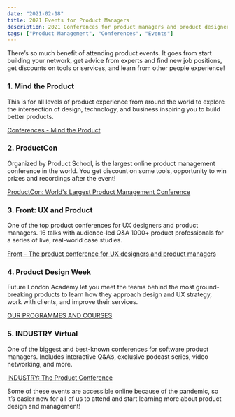 ```yaml
---
date: "2021-02-18"
title: 2021 Events for Product Managers
description: 2021 Conferences for product managers and product designers you cannot miss!
tags: ["Product Management", "Conferences", "Events"]
---
```


There’s so much benefit of attending product events. It goes from start building your network, get advice from experts and find new job positions, get discounts on tools or services, and learn from other people experience!

### 1. Mind the Product

This is for all levels of product experience from around the world to explore the intersection of design, technology, and business inspiring you to build better products.

[Conferences - Mind the Product](http://www.mindtheproduct.com/conferences/)

### 2. ProductCon

Organized by Product School, is the largest online product management conference in the world. You get discount on some tools, opportunity to win prizes and recordings after the event!

[ProductCon: World's Largest Product Management Conference](http://productschool.com/productcon/)

### 3. Front: UX and Product

One of the top product conferences for UX designers and product managers. 16 talks with audience-led Q&A 1000+ product professionals for a series of live, real-world case studies.

[Front - The product conference for UX designers and product managers](http://www.frontutah.com/conference/)

### 4. Product Design Week

Future London Academy let you meet the teams behind the most ground-breaking products to learn how they approach design and UX strategy, work with clients, and improve their services.

[OUR PROGRAMMES AND COURSES](http://futurelondonacademy.co.uk/en/courses)

### 5. INDUSTRY Virtual

One of the biggest and best-known conferences for software product managers. Includes interactive Q&A’s, exclusive podcast series, video networking, and more.

[INDUSTRY: The Product Conference](http://www.industryconference.com/)

Some of these events are accessible online because of the pandemic, so it’s easier now for all of us to attend and start learning more about product design and management!
